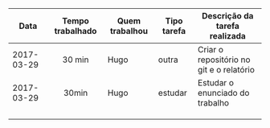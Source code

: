 | Data       | Tempo trabalhado | Quem trabalhou | Tipo tarefa | Descrição da tarefa realizada            |
|------------|:----------------:|----------------|-------------|------------------------------------------|
| 2017-03-29 | 30 min           | Hugo           | outra       | Criar o repositório no git e o relatório |
| 2017-03-29 | 30min            | Hugo           | estudar     | Estudar o enunciado do trabalho          |
|            |                  |                |             |                                          |
|            |                  |                |             |                                          |
|            |                  |                |             |                                          |
